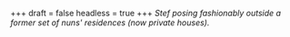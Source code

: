
+++
draft = false
headless = true
+++
_Stef posing fashionably outside a former set of nuns' residences (now private houses)._
